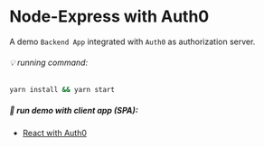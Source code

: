 # Node-Express with Auth0

A demo `Backend App` integrated with `Auth0` as authorization server.

###### :bulb: running command:
```zsh
yarn install && yarn start
```

##### :page_with_curl: run demo with client app (SPA):
- [React with Auth0](https://github.com/kuntiarso/reactjs-auth0-v1)
